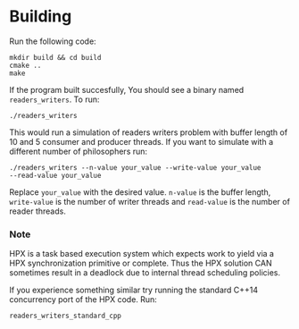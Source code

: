 # Building

Run the following code:

```
mkdir build && cd build
cmake ..
make
```

If the program built succesfully, You should see a binary named 
`readers_writers`. To run:

```
./readers_writers
```

This would run a simulation of readers writers problem with buffer 
length of 10 and 5 consumer and producer threads. 
If you want to simulate with a different number of philosophers run:
```
./readers_writers --n-value your_value --write-value your_value 
--read-value your_value
```

Replace `your_value` with the desired value. `n-value` is the buffer length, 
`write-value` is the number of writer threads and `read-value` is the 
number of reader threads.

### Note

HPX is a task based execution system which expects work to yield via a HPX 
synchronization primitive or complete. Thus the HPX solution CAN sometimes 
result in a deadlock due to internal thread scheduling policies.

If you experience something similar try running the standard C++14 concurrency 
port of the HPX code. Run:

```
readers_writers_standard_cpp
```